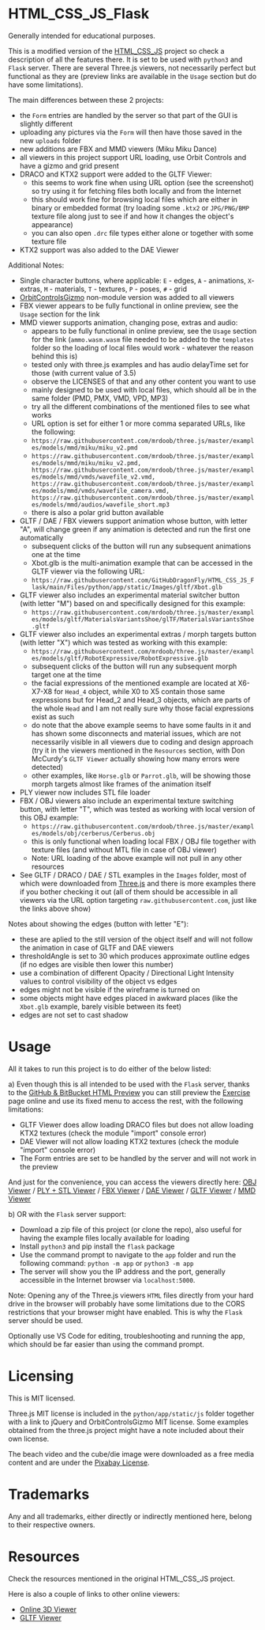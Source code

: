 # HTML_CSS_JS_Flask
Generally intended for educational purposes.

This is a modified version of the [HTML_CSS_JS](https://github.com/GitHubDragonFly/HTML_CSS_JS) project so check a description of all the features there. It is set to be used with `python3` and `Flask` server. There are several Three.js viewers, not necessarily perfect but functional as they are (preview links are available in the `Usage` section but do have some limitations).

The main differences between these 2 projects:
 - the `Form` entries are handled by the server so that part of the GUI is slightly different
 - uploading any pictures via the `Form` will then have those saved in the new `uploads` folder
 - new additions are FBX and MMD viewers (Miku Miku Dance)
 - all viewers in this project support URL loading, use Orbit Controls and have a gizmo and grid present
 - DRACO and KTX2 support were added to the GLTF Viewer:
   - this seems to work fine when using URL option (see the screenshot) so try using it for fetching files both locally and from the Internet
   - this should work fine for browsing local files which are either in binary or embedded format (try loading some `.ktx2` or `JPG/PNG/BMP` texture file along just to see if and how it changes the object's appearance)
   - you can also open `.drc` file types either alone or together with some texture file
 - KTX2 support was also added to the DAE Viewer

Additional Notes:
 - Single character buttons, where applicable: `E` - edges, `A` - animations, `X`- extras, `M` - materials, `T` - textures, `P` - poses, `#` - grid
 - [OrbitControlsGizmo](https://github.com/Fennec-hub/ThreeOrbitControlsGizmo) non-module version was added to all viewers
 - FBX viewer appears to be fully functional in online preview, see the `Usage` section for the link
 - MMD viewer supports animation, changing pose, extras and audio:
   - appears to be fully functional in online preview, see the `Usage` section for the link (`ammo.wasm.wasm` file needed to be added to the `templates` folder so the loading of local files would work - whatever the reason behind this is)
   - tested only with three.js examples and has audio delayTime set for those (with current value of 3.5)
   - observe the LICENSES of that and any other content you want to use
   - mainly designed to be used with local files, which should all be in the same folder (PMD, PMX, VMD, VPD, MP3)
   - try all the different combinations of the mentioned files to see what works
   - URL option is set for either 1 or more comma separated URLs, like the following:
   - `https://raw.githubusercontent.com/mrdoob/three.js/master/examples/models/mmd/miku/miku_v2.pmd`
   - `https://raw.githubusercontent.com/mrdoob/three.js/master/examples/models/mmd/miku/miku_v2.pmd, https://raw.githubusercontent.com/mrdoob/three.js/master/examples/models/mmd/vmds/wavefile_v2.vmd, https://raw.githubusercontent.com/mrdoob/three.js/master/examples/models/mmd/vmds/wavefile_camera.vmd, https://raw.githubusercontent.com/mrdoob/three.js/master/examples/models/mmd/audios/wavefile_short.mp3`
   - there is also a polar grid button available
 - GLTF / DAE / FBX viewers support animation whose button, with letter "A", will change green if any animation is detected and run the first one automatically
   - subsequent clicks of the button will run any subsequent animations one at the time
   - Xbot.glb is the multi-animation example that can be accessed in the GLTF viewer via the following URL:
   - `https://raw.githubusercontent.com/GitHubDragonFly/HTML_CSS_JS_Flask/main/Files/python/app/static/Images/gltf/Xbot.glb`
 - GLTF viewer also includes an experimental material switcher button (with letter "M") based on and specifically designed for this example:
   - `https://raw.githubusercontent.com/mrdoob/three.js/master/examples/models/gltf/MaterialsVariantsShoe/glTF/MaterialsVariantsShoe.gltf`
 - GLTF viewer also includes an experimental extras / morph targets button (with letter "X") which was tested as working with this example:
   - `https://raw.githubusercontent.com/mrdoob/three.js/master/examples/models/gltf/RobotExpressive/RobotExpressive.glb`
   - subsequent clicks of the button will run any subsequent morph target one at the time
   - the facial expressions of the mentioned example are located at X6-X7-X8 for `Head_4` object, while X0 to X5 contain those same expressions but for Head_2 and Head_3 objects, which are parts of the whole `Head` and I am not really sure why those facial expressions exist as such
   - do note that the above example seems to have some faults in it and has shown some disconnects and material issues, which are not necessarily visible in all viewers due to coding and design approach (try it in the viewers mentioned in the `Resources` section, with Don McCurdy's `GLTF Viewer` actually showing how many errors were detected)
   - other examples, like `Horse.glb` or `Parrot.glb`, will be showing those morph targets almost like frames of the animation itself
 - PLY viewer now includes STL file loader
 - FBX / OBJ viewers also include an experimental texture switching button, with letter "T", which was tested as working with local version of this OBJ example:
   - `https://raw.githubusercontent.com/mrdoob/three.js/master/examples/models/obj/cerberus/Cerberus.obj`
   - this is only functional when loading local FBX / OBJ file together with texture files (and without MTL file in case of OBJ viewer)
   - Note: URL loading of the above example will not pull in any other resources
 - See GLTF / DRACO / DAE / STL examples in the `Images` folder, most of which were downloaded from [Three.js](https://github.com/mrdoob/three.js) and there is more examples there if you bother checking it out (all of them should be accessible in all viewers via the URL option targeting `raw.githubusercontent.com`, just like the links above show)

Notes about showing the edges (button with letter "E"):
 - these are aplied to the still version of the object itself and will not follow the animation in case of GLTF and DAE viewers
 - thresholdAngle is set to 30 which produces approximate outline edges (if no edges are visible then lower this number)
 - use a combination of different Opacity / Directional Light Intensity values to control visibility of the object vs edges
 - edges might not be visible if the wireframe is turned on
 - some objects might have edges placed in awkward places (like the `Xbot.glb` example, barely visible between its feet)
 - edges are not set to cast shadow

# Usage
All it takes to run this project is to do either of the below listed:

a) Even though this is all intended to be used with the `Flask` server, thanks to the [GitHub & BitBucket HTML Preview](https://github.com/htmlpreview/htmlpreview.github.com) you can still preview the [Exercise](https://htmlpreview.github.io/?https://github.com/GitHubDragonFly/HTML_CSS_JS_Flask/blob/main/Files/python/app/templates/Exercise.html) page online and use its fixed menu to access the rest, with the following limitations:
 - GLTF Viewer does allow loading DRACO files but does not allow loading KTX2 textures (check the module "import" console error)
 - DAE Viewer will not allow loading KTX2 textures (check the module "import" console error)
 - The Form entries are set to be handled by the server and will not work in the preview

And just for the convenience, you can access the viewers directly here: [OBJ Viewer](https://htmlpreview.github.io/?https://github.com/GitHubDragonFly/HTML_CSS_JS_Flask/blob/main/Files/python/app/templates/OBJ%20Viewer.html) / [PLY + STL Viewer](https://htmlpreview.github.io/?https://github.com/GitHubDragonFly/HTML_CSS_JS_Flask/blob/main/Files/python/app/templates/PLY%20Viewer.html) / [FBX Viewer](https://htmlpreview.github.io/?https://github.com/GitHubDragonFly/HTML_CSS_JS_Flask/blob/main/Files/python/app/templates/FBX%20Viewer.html) / [DAE Viewer](https://htmlpreview.github.io/?https://github.com/GitHubDragonFly/HTML_CSS_JS_Flask/blob/main/Files/python/app/templates/DAE%20Viewer.html) / [GLTF Viewer](https://htmlpreview.github.io/?https://github.com/GitHubDragonFly/HTML_CSS_JS_Flask/blob/main/Files/python/app/templates/GLTF%20Viewer.html) / [MMD Viewer](https://htmlpreview.github.io/?https://github.com/GitHubDragonFly/HTML_CSS_JS_Flask/blob/main/Files/python/app/templates/MMD%20Viewer.html)

b) OR with the `Flask` server support:

 - Download a zip file of this project (or clone the repo), also useful for having the example files locally available for loading
 - Install `python3` and pip install the `flask` package
 - Use the command prompt to navigate to the `app` folder and run the following command: `python -m app` or `python3 -m app`
 - The server will show you the IP address and the port, generally accessible in the Internet browser via `localhost:5000`.

Note: Opening any of the Three.js viewers `HTML` files directly from your hard drive in the browser will probably have some limitations due to the CORS restrictions that your browser might have enabled. This is why the `Flask` server should be used.

Optionally use VS Code for editing, troubleshooting and running the app, which should be far easier than using the command prompt.

# Licensing
This is MIT licensed.

Three.js MIT license is included in the `python/app/static/js` folder together with a link to jQuery and OrbitControlsGizmo MIT license.
Some examples obtained from the three.js project might have a note included about their own license.

The beach video and the cube/die image were downloaded as a free media content and are under the [Pixabay License](https://pixabay.com/service/license/).

# Trademarks
Any and all trademarks, either directly or indirectly mentioned here, belong to their respective owners.

# Resources
Check the resources mentioned in the original HTML_CSS_JS project.

Here is also a couple of links to other online viewers:
- [Online 3D Viewer](https://github.com/kovacsv/Online3DViewer)
- [GLTF Viewer](https://gltf-viewer.donmccurdy.com/)
